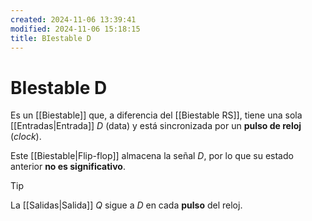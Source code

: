 ```yaml
---
created: 2024-11-06 13:39:41
modified: 2024-11-06 15:18:15
title: BIestable D
---
```


# BIestable D

Es un [[Biestable]] que, a diferencia del [[Biestable RS]], tiene una sola [[Entradas|Entrada]] $D$ (data) y está sincronizada por un **pulso de reloj** (*clock*).

Este [[Biestable|Flip-flop]] almacena la señal $D$, por lo que su estado anterior **no es significativo**.

> [!tip]
> La [[Salidas|Salida]] $Q$ sigue a $D$ en cada **pulso** del reloj.
